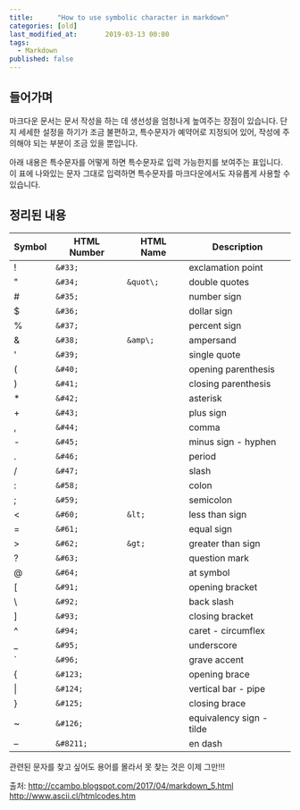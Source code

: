 ```yaml
---
title:      "How to use symbolic character in markdown"
categories: [old]
last_modified_at:       2019-03-13 00:00 
tags:
  - Markdown
published: false
---
```


## 들어가며

마크다운 문서는 문서 작성을 하는 데 생선성을 엄청나게 높여주는 장점이 있습니다. 단지 세세한 설정을 하기가 조금 불편하고, 특수문자가 예약어로 지정되어 있어, 작성에 주의해야 되는 부분이 조금 있을 뿐입니다. 

아래 내용은 특수문자를 어떻게 하면 특수문자로 입력 가능한지를 보여주는 표입니다. 이 표에 나와있는 문자 그대로 입력하면 특수문자를 마크다운에서도 자유롭게 사용할 수 있습니다. 

## 정리된 내용



|Symbol|HTML Number|HTML Name|Description|
|------|-----------|---------|-----------|
|&#33;|```&#33;```|		|exclamation point|
|&#34;|```&#34;```|	```&quot\;```|double quotes|
|&#35;|```&#35;```|		|number sign|
|&#36;|```&#36;```|		|dollar sign|
|&#37;|```&#37;```|		|percent sign|
|&#38;|```&#38;```|	```&amp\;```|ampersand|
|&#39;|```&#39;```|		|single quote|
|&#40;|```&#40;```|		|opening parenthesis|
|&#41;|```&#41;```|		|closing parenthesis|
|&#42;|```&#42;```|		|asterisk|
|&#43;|```&#43;```|		|plus sign|
|&#44;|```&#44;```|		|comma|
|&#45;|```&#45;```|		|minus sign - hyphen|
|&#46;|```&#46;```|		|period|
|&#47;|```&#47;```|		|slash|
|&#58;|```&#58;```|		|colon|
|&#59;|```&#59;```|		|semicolon|
|&#60;|```&#60;```|	```&lt;```|less than sign|
|&#61;|```&#61;```|		|equal sign |
|&#62;|```&#62;```|	```&gt;```|greater than sign|
|&#63;|```&#63;```|		|question mark|
|&#64;|```&#64;```|		|at symbol|
|&#91;|```&#91;```|		|opening bracket|
|&#92;|```&#92;```|		|back slash|
|&#93;|```&#93;```|		|closing bracket|
|&#94;|```&#94;```|		|caret - circumflex|
|&#95;|```&#95;```|		|underscore|
|&#96;|```&#96;```|		|grave accent|
|&#123;|```&#123;```|		|opening brace|
|&#124;|```&#124;```|		|vertical bar - pipe|
|&#125;|```&#125;```|		|closing brace|
|&#126;|```&#126;```|		|equivalency sign - tilde|
|&#8211;|```&#8211;```|		|en dash|

관련된 문자를 찾고 싶어도 용어를 몰라서 못 찾는 것은 이제 그만!!!

출처: http://ccambo.blogspot.com/2017/04/markdown_5.html
http://www.ascii.cl/htmlcodes.htm

